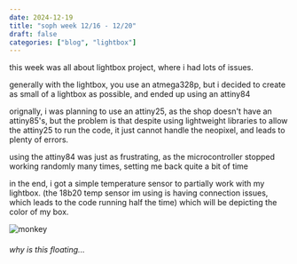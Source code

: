 ```yaml
---
date: 2024-12-19
title: "soph week 12/16 - 12/20"
draft: false
categories: ["blog", "lightbox"]
---
```


this week was all about lightbox project, where i had lots of issues. 

generally with the lightbox, you use an atmega328p, but i decided to create as small of a lightbox as possible, and ended up using an attiny84

orignally, i was planning to use an attiny25, as the shop doesn't have an attiny85's, but the problem is that despite using lightweight libraries to allow the attiny25 to run the code, it just cannot handle the neopixel, and leads to plenty of errors.

using the attiny84 was just as frustrating, as the microcontroller stopped working randomly many times, setting me back quite a bit of time

in the end, i got a simple temperature sensor to partially work with my lightbox. (the 18b20 temp sensor im using is having connection issues, which leads to the code running half the time) which will be depicting the color of my box. 


![monkey](/img/soph/sw1/sw1.png)
###### why is this floating...
